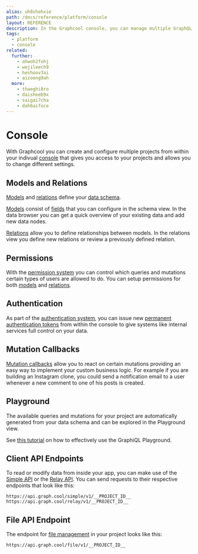```yaml
---
alias: uh8shohxie
path: /docs/reference/platform/console
layout: REFERENCE
description: In the Graphcool console, you can manage multiple GraphQL projects, define your GraphQL schema and create or modify your data set.
tags:
  - platform
  - console
related:
  further:
    - ahwoh2fohj
    - wejileech9
    - heshoov3ai
    - aizoong9ah
  more:
    - thaeghi8ro
    - daisheeb9x
    - saigai7cha
    - dah6aifoce
---
```


# Console

With Graphcool you can create and configure multiple projects from within your indivual [console](http://console.graph.cool) that gives you access to your projects and allows you to change different settings.

## Models and Relations

[Models](!alias-ij2choozae) and [relations](!alias-goh5uthoc1) define your [data schema](!alias-ahwoh2fohj).

[Models](!alias-ij2choozae) consist of [fields](!alias-teizeit5se) that you can configure in the schema view. In the data browser you can get a quick overview of your existing data and add new data nodes.

[Relations](!alias-goh5uthoc1) allow you to define relationships between models. In the relations view you define new relations or review a previously defined relation.

## Permissions

With the [permission system](!alias-iegoo0heez) you can control which queries and mutations certain types of users are allowed to do. You can setup permissions for both [models](!alias-ij2choozae) and [relations](!alias-goh5uthoc1).

## Authentication

As part of the [authentication system](!alias-wejileech9), you can issue new [permanent authentication tokens](!alias-wejileech9#permanent-authentication-token) from within the console to give systems like internal services full control on your data.

## Mutation Callbacks

[Mutation callbacks](!alias-ahlohd8ohn) allow you to react on certain mutations providing an easy way to implement your custom business logic. For example if you are building an Instagram clone, you could send a notification email to a user whenever a new comment to one of his posts is created.

## Playground

The available queries and mutations for your project are automatically generated from your data schema and can be explored in the Playground view.

See [this tutorial](https://egghead.io/lessons/javascript-using-graphql-s-graphiql-tool) on how to effectively use the GraphiQL Playground.

## Client API Endpoints

To read or modify data from inside your app, you can make use of the [Simple API](!alias-heshoov3ai) or the [Relay API](!alias-aizoong9ah).
You can send requests to their respective endpoints that look like this:

`https://api.graph.cool/simple/v1/__PROJECT_ID__`
`https://api.graph.cool/relay/v1/__PROJECT_ID__`

## File API Endpoint

The endpoint for [file management](!alias-aechiosh8u) in your project looks like this:

`https://api.graph.cool/file/v1/__PROJECT_ID__`
